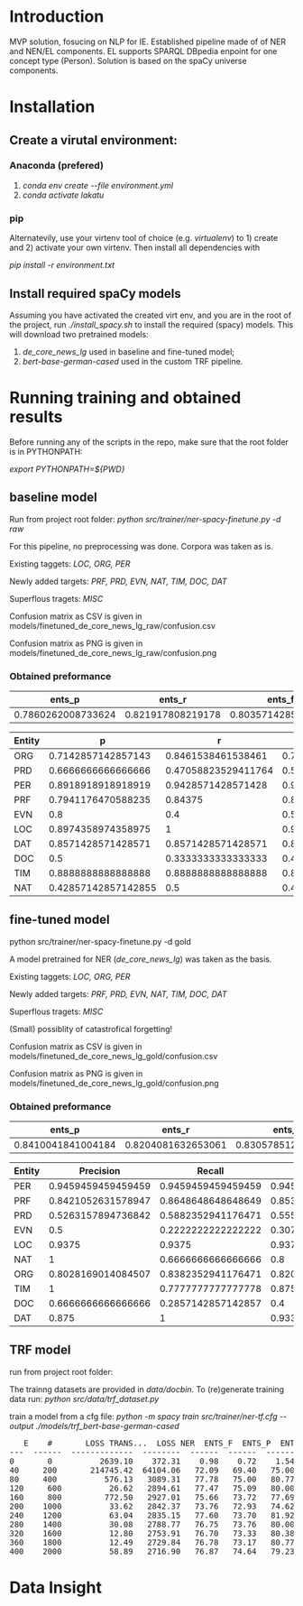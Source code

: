 # Introduction

MVP solution, fosucing on NLP for IE. Established pipeline made of of NER and NEN/EL components. 
EL supports SPARQL DBpedia enpoint for one concept type (Person). 
Solution is based on the spaCy universe components.

# Installation

## Create a virutal environment:

### Anaconda (prefered)

1. _conda env create --file environment.yml_
2. _conda activate lakatu_
   
### pip
   
Alternatevily, use your virtenv tool of choice (e.g. _virtualenv_) to 1) create and 2) activate your own virtenv. Then install all dependencies with

_pip install -r environment.txt_

## Install required spaCy models

Assuming you have activated the created virt env, and you are in the root of the project, run _./install_spacy.sh_ to install the required (spacy) models. This will download two pretrained models:

1. _de_core_news_lg_ used in baseline and fine-tuned model;
2. _bert-base-german-cased_ used in the custom TRF pipeline.

# Running training and obtained results

Before running any of the scripts in the repo, make sure that the root folder is in  PYTHONPATH: 

_export PYTHONPATH=${PWD}_

## baseline model

Run from project root folder: _python src/trainer/ner-spacy-finetune.py -d raw_

For this pipeline, no preprocessing was done. Corpora was taken as is.

Existing taggets: _LOC, ORG, PER_

Newly added targets: _PRF, PRD, EVN, NAT, TIM, DOC, DAT_

Superflous tragets: _MISC_

Confusion matrix as CSV is given in models/finetuned_de_core_news_lg_raw/confusion.csv

Confusion matrix as PNG is given in models/finetuned_de_core_news_lg_raw/confusion.png

### Obtained preformance

| ents_p             | ents_r            | ents_f             |
| ------------------ | ----------------- | ------------------ |
| 0.7860262008733624 | 0.821917808219178 | 0.8035714285714286 |

| Entity | p                   | r                   | f                  |
|--------|---------------------|---------------------|--------------------|
| ORG    | 0.7142857142857143  | 0.8461538461538461  | 0.7746478873239436 |
| PRD    | 0.6666666666666666  | 0.47058823529411764 | 0.5517241379310345 |
| PER    | 0.8918918918918919  | 0.9428571428571428  | 0.9166666666666667 |
| PRF    | 0.7941176470588235  | 0.84375             | 0.8181818181818182 |
| EVN    | 0.8                 | 0.4                 | 0.5333333333333333 |
| LOC    | 0.8974358974358975  | 1                   | 0.945945945945946  |
| DAT    | 0.8571428571428571  | 0.8571428571428571  | 0.8571428571428571 |
| DOC    | 0.5                 | 0.3333333333333333  | 0.4                |
| TIM    | 0.8888888888888888  | 0.8888888888888888  | 0.8888888888888888 |
| NAT    | 0.42857142857142855 | 0.5                 | 0.4615384615384615 |

## fine-tuned model

python src/trainer/ner-spacy-finetune.py -d gold

A model pretrained for NER (_de_core_news_lg_) was taken as the basis.

Existing taggets: _LOC, ORG, PER_

Newly added targets: _PRF, PRD, EVN, NAT, TIM, DOC, DAT_

Superflous tragets: _MISC_

(Small) possiblity of catastrofical forgetting!

Confusion matrix as CSV is given in models/finetuned_de_core_news_lg_gold/confusion.csv

Confusion matrix as PNG is given in models/finetuned_de_core_news_lg_gold/confusion.png

### Obtained preformance

| ents_p             | ents_r             | ents_f             |
| ------------------ | ------------------ | ------------------ |
| 0.8410041841004184 | 0.8204081632653061 | 0.8305785123966942 |


| Entity | Precision          | Recall             | F-score             |
|--------|--------------------|--------------------|---------------------|
| PER    | 0.9459459459459459 | 0.9459459459459459 | 0.9459459459459459  |
| PRF    | 0.8421052631578947 | 0.8648648648648649 | 0.8533333333333334  |
| PRD    | 0.5263157894736842 | 0.5882352941176471 | 0.5555555555555555  |
| EVN    | 0.5                | 0.2222222222222222 | 0.30769230769230765 |
| LOC    | 0.9375             | 0.9375             | 0.9375              |
| NAT    | 1                  | 0.6666666666666666 | 0.8                 |
| ORG    | 0.8028169014084507 | 0.8382352941176471 | 0.8201438848920864  |
| TIM    | 1                  | 0.7777777777777778 | 0.8750000000000001  |
| DOC    | 0.6666666666666666 | 0.2857142857142857 | 0.4                 |
| DAT    | 0.875              | 1                  | 0.9333333333333333  |

## TRF model

run from project root folder:

The trainng datasets are provided in _data/docbin_. To (re)generate training data run: _python src/data/trf_dataset.py_

train a model from a cfg file: _python -m spacy train src/trainer/ner-tf.cfg --output ./models/trf_bert-base-german-cased_

<pre>
   E    #       LOSS TRANS...  LOSS NER  ENTS_F  ENTS_P  ENTS_R  SCORE
---  ------  -------------  --------  ------  ------  ------  ------
0       0          2639.10    372.31    0.98    0.72    1.54    0.01
40     200       214745.42  64104.06   72.09   69.40   75.00    0.72
80     400          576.13   3089.31   77.78   75.00   80.77    0.78
120     600          26.62   2894.61   77.47   75.09   80.00    0.77
160     800         772.50   2927.01   75.66   73.72   77.69    0.76
200    1000          33.62   2842.37   73.76   72.93   74.62    0.74
240    1200          63.04   2835.15   77.60   73.70   81.92    0.78
280    1400          30.08   2788.77   76.75   73.76   80.00    0.77
320    1600          12.80   2753.91   76.70   73.33   80.38    0.77
360    1800          12.49   2729.84   76.78   73.17   80.77    0.77
400    2000          58.89   2716.90   76.87   74.64   79.23    0.77
</pre>

# Data Insight
